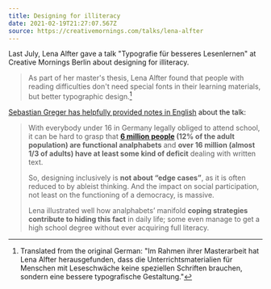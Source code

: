 ```yaml
---
title: Designing for illiteracy
date: 2021-02-19T21:27:07.567Z
source: https://creativemornings.com/talks/lena-alfter
---
```

Last July, Lena Alfter gave a talk "Typografie für besseres Lesenlernen" at Creative Mornings Berlin about designing for illiteracy.

> As part of her master's thesis, Lena Alfter found that people with reading difficulties don't need special fonts in their learning materials, but better typographic design.[^1]

[Sebastian Greger has helpfully provided notes in English](https://sebastiangreger.net/2020/08/designing-for-illiteracy) about the talk:

> With everybody under 16 in Germany legally obliged to attend school, it can be hard to grasp that **[6 million people](https://leo.blogs.uni-hamburg.de/) (12% of the adult population) are functional analphabets** and **over 16 million (almost 1/3 of adults) have at least some kind of deficit** dealing with written text.
>
> So, designing inclusively is **not about “edge cases”**, as it is often reduced to by ableist thinking. And the impact on social participation, not least on the functioning of a democracy, is massive.
>
> Lena illustrated well how analphabets’ manifold **coping strategies contribute to hiding this fact** in daily life; some even manage to get a high school degree without ever acquiring full literacy.

[^1]: Translated from the original German: "Im Rahmen ihrer Masterarbeit hat Lena Alfter herausgefunden, dass die Unterrichtsmaterialien für Menschen mit Leseschwäche keine speziellen Schriften brauchen, sondern eine bessere typografische Gestaltung."
